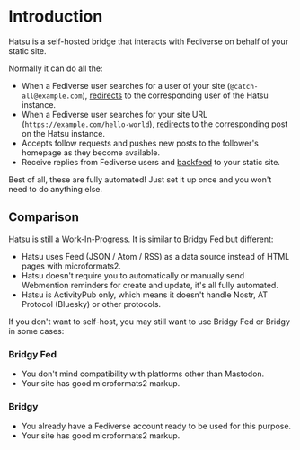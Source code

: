 # Introduction

Hatsu is a self-hosted bridge that interacts with Fediverse on behalf of your static site.

Normally it can do all the:

- When a Fediverse user searches for a user of your site (`@catch-all@example.com`), [redirects](./users/redirecting-with-static-files-and-markup.md#well-known) to the corresponding user of the Hatsu instance.
- When a Fediverse user searches for your site URL (`https://example.com/hello-world`), [redirects](./users/redirecting-with-static-files-and-markup.md#as2-alternate) to the corresponding post on the Hatsu instance.
- Accepts follow requests and pushes new posts to the follower's homepage as they become available.
- Receive replies from Fediverse users and [backfeed](./users/backfeed.md) to your static site.

Best of all, these are fully automated! Just set it up once and you won't need to do anything else.

## Comparison

Hatsu is still a Work-In-Progress. It is similar to Bridgy Fed but different:

- Hatsu uses Feed (JSON / Atom / RSS) as a data source instead of HTML pages with microformats2.
- Hatsu doesn't require you to automatically or manually send Webmention reminders for create and update, it's all fully automated.
- Hatsu is ActivityPub only, which means it doesn't handle Nostr, AT Protocol (Bluesky) or other protocols.

If you don't want to self-host, you may still want to use Bridgy Fed or Bridgy in some cases:

### Bridgy Fed

- You don't mind compatibility with platforms other than Mastodon.
- Your site has good microformats2 markup.

### Bridgy

- You already have a Fediverse account ready to be used for this purpose.
- Your site has good microformats2 markup.
